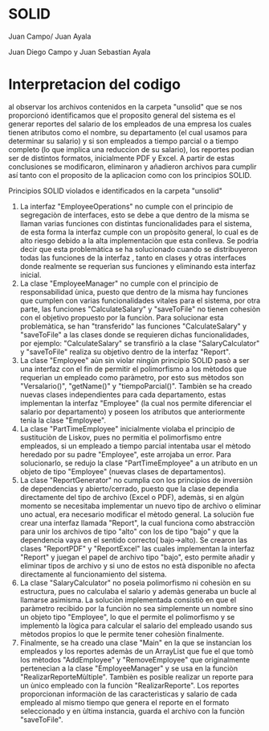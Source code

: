 # SOLID
Juan Campo/ Juan Ayala

Juan Diego Campo y Juan Sebastian Ayala

# Interpretacion del codigo

al observar los archivos contenidos en la carpeta "unsolid" que se nos proporcionó identificamos que el proposito general del sistema es el generar reportes del salario de los empleados de una empresa los cuales tienen atributos como el nombre, su departamento (el cual usamos para determinar su salario) y si son empleados a tiempo parcial o a tiempo completo (lo que implica una reduccion de su salario), los reportes podian ser de distintos formatos, inicialmente PDF y Excel. A partir de estas conclusiones se modificaron, eliminaron y añadieron archivos para cumplir así tanto con el proposito de la aplicacion como con los principios SOLID.

Principios SOLID violados e identificados en la carpeta "unsolid"

1) La interfaz "EmployeeOperations" no cumple con el principio de segregaciòn de interfaces, esto se debe a que dentro de la misma se llaman varias funciones con distintas funcionalidades para el sistema, de esta forma la interfaz cumple con un propòsito general, lo cual es de alto riesgo debido a la alta implementaciòn que esta conlleva.
Se podrìa decir que esta problemàtica se ha solucionado cuando se distribuyeron todas las funciones de la interfaz , tanto en clases y otras interfaces donde realmente se requerìan sus funciones y eliminando esta interfaz inicial.
2) La clase "EmployeeManager" no cumple con el principio de responsabilidad ùnica, puesto que dentro de la misma hay funciones que cumplen con varias funcionalidades vitales para el sistema, por otra parte, las funciones "CalculateSalary" y "saveToFile" no tienen cohesiòn con el objetivo propuesto por la funciòn.
Para solucionar esta problemàtica, se han "transferido" las funciones "CalculateSalary" y "saveToFile" a las clases donde se requieren dichas funcionalidades, por ejemplo: "CalculateSalary" se transfiriò a la clase "SalaryCalculator" y "saveToFile" realiza su objetivo dentro de la interfaz "Report".
3) La clase "Employee" aùn sin violar ningùn principio SOLID pasò a ser una interfaz con el fin de permitir el polimorfismo a los mètodos que requerìan un empleado como paràmetro, por esto sus mètodos son "Versalario()", "getName()" y "tiempoParcial()". Tambièn se ha creado nuevas clases independientes para cada departamento, estas implementan la interfaz "Employee" (la cual nos permite diferenciar el salario por departamento) y poseen los atributos que anteriormente tenìa la clase "Employee".
4) La clase "PartTimeEmployee" inicialmente violaba el principio de sustituciòn de Liskov, pues no permitìa el polimorfismo entre empleados, si un empleado a tiempo parcial intentaba usar el mètodo heredado por su padre "Employee", este arrojaba un error.
Para solucionarlo, se redujo la clase "PartTimeEmployee" a un atributo en un objeto de tipo "Employee" (nuevas clases de departamentos).
5) La clase "ReportGenerator" no cumplìa con los principios de inversiòn de dependencias y abierto/cerrado, puesto que la clase dependìa directamente del tipo de archivo (Excel o PDF), ademàs, si en algùn momento se necesitaba implementar un nuevo tipo de archivo o eliminar uno actual, era necesario modificar el mètodo general.
La soluciòn fue crear una interfaz llamada "Report", la cual funciona como abstracciòn para unir los archivos de tipo "alto" con los de tipo "bajo" y que la dependencia vaya en el sentido correcto( bajo->alto). Se crearon las clases "ReportPDF" y "ReportExcel" las cuales implementan la interfaz "Report" y juegan el papel de archivo tipo "bajo", esto permite añadir y eliminar tipos de archivo y si uno de estos no està disponible no afecta directamente al funcionamiento del sistema.
6) La clase "SalaryCalculator" no poseìa polimorfismo ni cohesiòn en su estructura, pues no calculaba el salario y ademàs generaba un bucle al llamarse asìmisma.
La soluciòn implementada consistiò  en que el paràmetro recibido por la funciòn no sea simplemente un nombre sino un objeto tipo "Employee", lo que el permite el polimorfismo y se implementò la lògica para calcular el salario del empleado usando sus mètodos propios lo que le permite tener cohesiòn finalmente.
7) Finalmente, se ha creado una clase "Main" en la que se instancian los empleados y los reportes ademàs de un ArrayList que fue el que tomò los mètodos "AddEmployee" y "RemoveEmployee" que originalmente pertenecìan a la clase "EmployeeManager" y se usa en la funciòn "RealizarReporteMùltiple". Tambièn es posible realizar un reporte para un ùnico empleado con la funciòn "RealizarReporte". Los reportes proporcionan informaciòn de las caracterìsticas y salario de cada empleado al mismo tiempo que genera el reporte en el formato seleccionado y en ùltima instancia, guarda el archivo con la funciòn "saveToFile".


